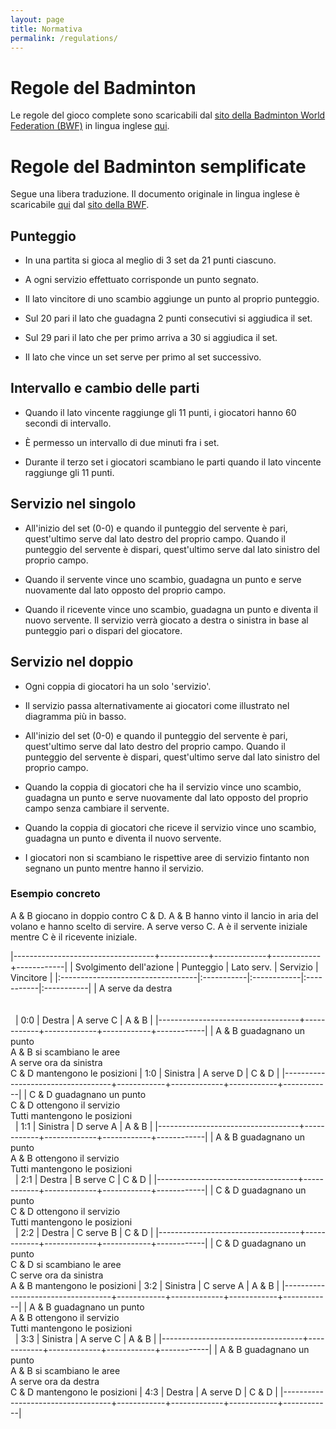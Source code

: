 ```yaml
---
layout: page
title: Normativa
permalink: /regulations/
---
```

[bwf]: http://bwfcorporate.com/ "Badminton World Federation"
[bwflb]: http://system.bwf.website/documents/folder_1_81/Regulations/Laws/Part%20II%20Section%201A%20-%20Laws%20of%20Badminton%20-%20June%202016%20Revised%202.pdf "Laws of Badminton"
[bwfsrb]: http://system.bwf.website/documents/folder_1_81/Regulations/Simplified-Rules/Simplified%20Rules%20of%20Badminton%20-%20Dec%202015.pdf "Simplified Rules of Badminton"

# Regole del Badminton #

Le regole del gioco complete sono scaricabili dal [sito della Badminton World Federation (BWF)][bwf] in lingua inglese [qui][bwflb].

# Regole del Badminton semplificate #

Segue una libera traduzione. Il documento originale in lingua inglese è scaricabile [qui][bwfsrb] dal [sito della BWF][bwf].

## Punteggio ##

* In una partita si gioca al meglio di 3 set da 21 punti ciascuno.

* A ogni servizio effettuato corrisponde un punto segnato.

* Il lato vincitore di uno scambio aggiunge un punto al proprio punteggio.

* Sul 20 pari il lato che guadagna 2 punti consecutivi si aggiudica il set.

* Sul 29 pari il lato che per primo arriva a 30 si aggiudica il set.

* Il lato che vince un set serve per primo al set successivo.

## Intervallo e cambio delle parti ##

* Quando il lato vincente raggiunge gli 11 punti, i giocatori hanno 60 secondi di intervallo.

* È permesso un intervallo di due minuti fra i set.

* Durante il terzo set i giocatori scambiano le parti quando il lato vincente raggiunge gli 11 punti.

## Servizio nel singolo ##

* All'inizio del set (0-0) e quando il punteggio del servente è pari, quest'ultimo serve dal lato destro del proprio campo. Quando il punteggio del servente è dispari, quest'ultimo serve dal lato sinistro del proprio campo.

* Quando il servente vince uno scambio, guadagna un punto e serve nuovamente dal lato opposto del proprio campo.

* Quando il ricevente vince uno scambio, guadagna un punto e diventa il nuovo servente. Il servizio verrà giocato a destra o sinistra in base al punteggio pari o dispari del giocatore.

## Servizio nel doppio ##

* Ogni coppia di giocatori ha un solo 'servizio'.

* Il servizio passa alternativamente ai giocatori come illustrato nel diagramma più in basso.

* All'inizio del set (0-0) e quando il punteggio del servente è pari, quest'ultimo serve dal lato destro del proprio campo. Quando il punteggio del servente è dispari, quest'ultimo serve dal lato sinistro del proprio campo.

* Quando la coppia di giocatori che ha il servizio vince uno scambio, guadagna un punto e serve nuovamente dal lato opposto del proprio campo senza cambiare il servente.

* Quando la coppia di giocatori che riceve il servizio vince uno scambio, guadagna un punto e diventa il nuovo servente.

* I giocatori non si scambiano le rispettive aree di servizio fintanto non segnano un punto mentre hanno il servizio.

### Esempio concreto ###

A & B giocano in doppio contro C & D. A & B hanno vinto il lancio in aria del volano e hanno scelto di servire. A serve verso C. A è il servente iniziale mentre C è il ricevente iniziale.

|-----------------------------------+------------+-------------+------------+------------|
| Svolgimento dell'azione           | Punteggio  | Lato serv.  | Servizio   | Vincitore  |
|:----------------------------------|:-----------|:------------|:-----------|:-----------|
| A serve da destra<br/>&nbsp;<br/>&nbsp;<br/>&nbsp;                                                                                     | 0:0        | Destra      | A serve C  | A & B      |
|-----------------------------------+------------+-------------+------------+------------|
| A & B guadagnano un punto<br/>A & B si scambiano le aree<br/>A serve ora da sinistra<br/>C & D mantengono le posizioni             | 1:0        | Sinistra    | A serve D  | C & D      |
|-----------------------------------+------------+-------------+------------+------------|
| C & D guadagnano un punto<br/>C & D ottengono il servizio<br/>Tutti mantengono le posizioni<br/>&nbsp;                                        | 1:1        | Sinistra    | D serve A  | A & B      |
|-----------------------------------+------------+-------------+------------+------------|
| A & B guadagnano un punto<br/>A & B ottengono il servizio<br/>Tutti mantengono le posizioni<br/>&nbsp;                                        | 2:1        | Destra      | B serve C  | C & D      |
|-----------------------------------+------------+-------------+------------+------------|
| C & D guadagnano un punto<br/>C & D ottengono il servizio<br/>Tutti mantengono le posizioni<br/>&nbsp;                               | 2:2        | Destra      | C serve B  | C & D      |
|-----------------------------------+------------+-------------+------------+------------|
| C & D guadagnano un punto<br/>C & D si scambiano le aree<br/>C serve ora da sinistra<br/>A & B mantengono le posizioni             | 3:2        | Sinistra    | C serve A  | A & B      |
|-----------------------------------+------------+-------------+------------+------------|
| A & B guadagnano un punto<br/>A & B ottengono il servizio<br/>Tutti mantengono le posizioni<br/>&nbsp;                               | 3:3        | Sinistra    | A serve C  | A & B      |
|-----------------------------------+------------+-------------+------------+------------|
| A & B guadagnano un punto<br/>A & B si scambiano le aree<br/>A serve ora da destra<br/>C & D mantengono le posizioni             | 4:3        | Destra      | A serve D  | C & D      |
|-----------------------------------+------------+-------------+------------+------------|
